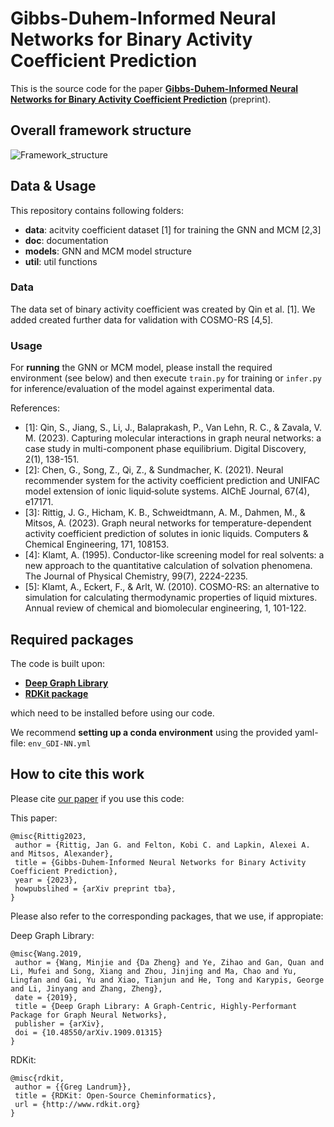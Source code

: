 # Gibbs-Duhem-Informed Neural Networks for Binary Activity Coefficient Prediction

This is the source code for the paper **[Gibbs-Duhem-Informed Neural Networks for Binary Activity Coefficient Prediction](tba)** (preprint). 

## Overall framework structure

![Framework_structure](doc/GDNN_structure.png)

## Data & Usage

This repository contains following folders:

* **data**: acitvity coefficient dataset [1] for training the GNN and MCM [2,3]
* **doc**: documentation
* **models**: GNN and MCM model structure
* **util**: util functions

### Data

The data set of binary activity coefficient was created by Qin et al. [1]. We added created further data for validation with COSMO-RS [4,5].

### Usage

For **running** the GNN or MCM model, please install the required environment (see below) and then execute
`train.py` for training
or 
`infer.py` for inference/evaluation of the model against experimental data.

References:
* [1]: Qin, S., Jiang, S., Li, J., Balaprakash, P., Van Lehn, R. C., & Zavala, V. M. (2023). Capturing molecular interactions in graph neural networks: a case study in multi-component phase equilibrium. Digital Discovery, 2(1), 138-151.
* [2]: Chen, G., Song, Z., Qi, Z., & Sundmacher, K. (2021). Neural recommender system for the activity coefficient prediction and UNIFAC model extension of ionic liquid‐solute systems. AIChE Journal, 67(4), e17171.
* [3]: Rittig, J. G., Hicham, K. B., Schweidtmann, A. M., Dahmen, M., & Mitsos, A. (2023). Graph neural networks for temperature-dependent activity coefficient prediction of solutes in ionic liquids. Computers & Chemical Engineering, 171, 108153.
* [4]: Klamt, A. (1995). Conductor-like screening model for real solvents: a new approach to the quantitative calculation of solvation phenomena. The Journal of Physical Chemistry, 99(7), 2224-2235.
* [5]: Klamt, A., Eckert, F., & Arlt, W. (2010). COSMO-RS: an alternative to simulation for calculating thermodynamic properties of liquid mixtures. Annual review of chemical and biomolecular engineering, 1, 101-122.

## Required packages

The code is built upon: 

* **[Deep Graph Library](https://www.dgl.ai/)**
* **[RDKit package](https://www.rdkit.org/)**

which need to be installed before using our code.

We recommend **setting up a conda environment** using the provided yaml-file:
`env_GDI-NN.yml `

## How to cite this work

Please cite [our paper](tba) if you use this code:

This paper:

```
@misc{Rittig2023,
 author = {Rittig, Jan G. and Felton, Kobi C. and Lapkin, Alexei A. and Mitsos, Alexander},
 title = {Gibbs-Duhem-Informed Neural Networks for Binary Activity Coefficient Prediction},
 year = {2023},
 howpubslihed = {arXiv preprint tba},
}
```

Please also refer to the corresponding packages, that we use, if appropiate:

Deep Graph Library:

```
@misc{Wang.2019,
 author = {Wang, Minjie and {Da Zheng} and Ye, Zihao and Gan, Quan and Li, Mufei and Song, Xiang and Zhou, Jinjing and Ma, Chao and Yu, Lingfan and Gai, Yu and Xiao, Tianjun and He, Tong and Karypis, George and Li, Jinyang and Zhang, Zheng},
 date = {2019},
 title = {Deep Graph Library: A Graph-Centric, Highly-Performant Package for Graph Neural Networks},
 publisher = {arXiv},
 doi = {10.48550/arXiv.1909.01315}
}
```

RDKit:

```
@misc{rdkit,
 author = {{Greg Landrum}},
 title = {RDKit: Open-Source Cheminformatics},
 url = {http://www.rdkit.org}
}
```

